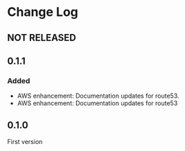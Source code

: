 # Change Log

## NOT RELEASED

## 0.1.1

### Added

- AWS enhancement: Documentation updates for route53.
- AWS enhancement: Documentation updates for route53

## 0.1.0

First version
